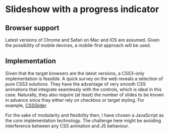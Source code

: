Slideshow with a progress indicator
===================================

Browser support
----------------

Latest versions of Chrome and Safari on Mac and IOS are assumed. Given the possibility of mobile devices, a mobile-first approach will be used.

Implementation
----------------

Given that the target browsers are the latest versions, a CSS3-only implementation is feasible. A quick survey on the web reveals a selection of pure CSS3 solutions. They have the advantage of
very smooth CSS animations that integrate seamlessly with the controls, which is ideal in this
case. Naturally, they also require (at least) the number of slides to be known in advance since they
either rely on checkbox or target styling. For example, [CSSSlider](http://cssslider.com).

For the sake of modularity and flexibility then, I have chosen a JavaScript as the core implementation technology. The challenge here might be avoiding interference between any CSS animation and JS behaviour.







